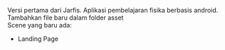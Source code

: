 Versi pertama dari Jarfis. Aplikasi pembelajaran fisika berbasis android.<br>
Tambahkan file baru dalam folder asset<br>
Scene yang baru ada:
* Landing Page
